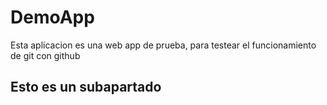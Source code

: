 # DemoApp

Esta aplicacion es una web app de prueba, para testear el funcionamiento de git con github

## Esto es un subapartado
